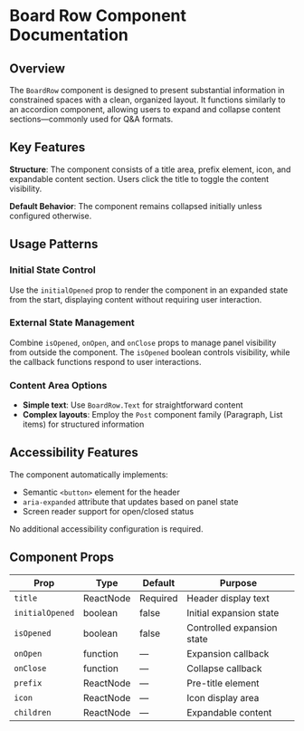 # Board Row Component Documentation

## Overview

The `BoardRow` component is designed to present substantial information in constrained spaces with a clean, organized layout. It functions similarly to an accordion component, allowing users to expand and collapse content sections—commonly used for Q&A formats.

## Key Features

**Structure**: The component consists of a title area, prefix element, icon, and expandable content section. Users click the title to toggle the content visibility.

**Default Behavior**: The component remains collapsed initially unless configured otherwise.

## Usage Patterns

### Initial State Control
Use the `initialOpened` prop to render the component in an expanded state from the start, displaying content without requiring user interaction.

### External State Management
Combine `isOpened`, `onOpen`, and `onClose` props to manage panel visibility from outside the component. The `isOpened` boolean controls visibility, while the callback functions respond to user interactions.

### Content Area Options
- **Simple text**: Use `BoardRow.Text` for straightforward content
- **Complex layouts**: Employ the `Post` component family (Paragraph, List items) for structured information

## Accessibility Features

The component automatically implements:
- Semantic `<button>` element for the header
- `aria-expanded` attribute that updates based on panel state
- Screen reader support for open/closed status

No additional accessibility configuration is required.

## Component Props

| Prop | Type | Default | Purpose |
|------|------|---------|---------|
| `title` | ReactNode | Required | Header display text |
| `initialOpened` | boolean | false | Initial expansion state |
| `isOpened` | boolean | false | Controlled expansion state |
| `onOpen` | function | — | Expansion callback |
| `onClose` | function | — | Collapse callback |
| `prefix` | ReactNode | — | Pre-title element |
| `icon` | ReactNode | — | Icon display area |
| `children` | ReactNode | — | Expandable content |
